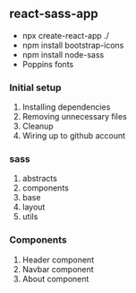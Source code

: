 ## react-sass-app

- npx create-react-app ./
- npm install bootstrap-icons
- npm install node-sass
- Poppins fonts

### Initial setup

1. Installing dependencies
2. Removing unnecessary files
3. Cleanup
4. Wiring up to github account

### sass

1. abstracts
2. components
3. base
4. layout
5. utils

### Components

1. Header component
2. Navbar component
3. About component
